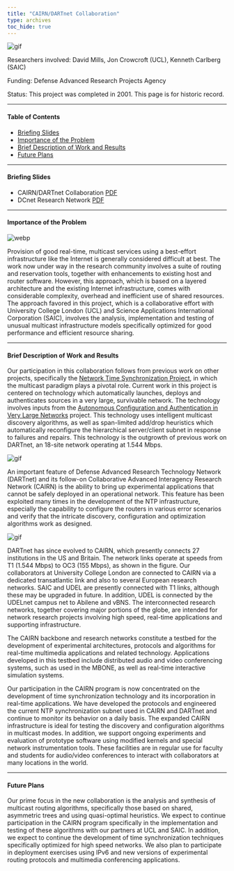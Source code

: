 ```yaml
---
title: "CAIRN/DARTnet Collaboration"
type: archives
toc_hide: true
---
```


![gif](/documentation/pic/pogo6.gif)

Researchers involved: David Mills, Jon Crowcroft (UCL), Kenneth Carlberg (SAIC)

Funding: Defense Advanced Research Projects Agency

Status: This project was completed in 2001. This page is for historic record.

* * *

#### Table of Contents

*  [Briefing Slides](/reflib/dartnet/#briefing-slides)
*  [Importance of the Problem](/reflib/dartnet/#importance-of-the-problem)
*  [Brief Description of Work and Results](/reflib/dartnet/#brief-description-of-work-and-results)
*  [Future Plans](/reflib/dartnet/#future-plans)

* * *

#### Briefing Slides

* CAIRN/DARTnet Collaboration [PDF](/reflib/brief/dartnet/dartnet.pdf)
* DCnet Research Network [PDF](/reflib/brief/dcnet/dcnet.pdf)

* * *

#### Importance of the Problem

![webp](/documentation/pic/cairn_marquee.webp)

Provision of good real-time, multicast services using a best-effort infrastructure like the Internet is generally considered difficult at best. The work now under way in the research community involves a suite of routing and reservation tools, together with enhancements to existing host and router software. However, this approach, which is based on a layered architecture and the existing Internet infrastructure, comes with considerable complexity, overhead and inefficient use of shared resources. The approach favored in this project, which is a collaborative effort with University College London (UCL) and Science Applications International Corporation (SAIC), involves the analysis, implementation and testing of unusual multicast infrastructure models specifically optimized for good performance and efficient resource sharing.

* * *

#### Brief Description of Work and Results

Our participation in this collaboration follows from previous work on other projects, specifically the [Network Time Synchronization Project](/reflib/ntp/), in which the multicast paradigm plays a pivotal role. Current work in this project is centered on technology which automatically launches, deploys and authenticates sources in a very large, survivable network. The technology involves inputs from the [Autonomous Configuration and Authentication in Very Large Networks](/reflib/autonet/) project. This technology uses intelligent multicast discovery algorithms, as well as span-limited add/drop heuristics which automatically reconfigure the hierarchical server/client subnet in response to failures and repairs. This technology is the outgrowth of previous work on DARTnet, an 18-site network operating at 1.544 Mbps.

![gif](/documentation/pic/dartnet.gif)

An important feature of Defense Advanced Research Technology Network (DARTnet) and its follow-on Collaborative Advanced Interagency Research Network (CAIRN) is the ability to bring up experimental applications that cannot be safely deployed in an operational network. This feature has been exploited many times in the development of the NTP infrastructure, especially the capability to configure the routers in various error scenarios and verify that the intricate discovery, configuration and optimization algorithms work as designed.

![gif](/documentation/pic/cairn.gif)

DARTnet has since evolved to CAIRN, which presently connects 27 institutions in the US and Britain. The network links operate at speeds from T1 (1.544 Mbps) to OC3 (155 Mbps), as shown in the figure. Our collaborators at University College London are connected to CAIRN via a dedicated transatlantic link and also to several European research networks. SAIC and UDEL are presently connected with T1 links, although these may be upgraded in future. In addition, UDEL is connected by the UDELnet campus net to Abilene and vBNS. The interconnected research networks, together covering major portions of the globe, are intended for network research projects involving high speed, real-time applications and supporting infrastructure.

The CAIRN backbone and research networks constitute a testbed for the development of experimental architectures, protocols and algorithms for real-time multimedia applications and related technology. Applications developed in this testbed include distributed audio and video conferencing systems, such as used in the MBONE, as well as real-time interactive simulation systems.

Our participation in the CAIRN program is now concentrated on the development of time synchronization technology and its incorporation in real-time applications. We have developed the protocols and engineered the current NTP synchronization subnet used in CAIRN and DARTnet and continue to monitor its behavior on a daily basis. The expanded CAIRN infrastructure is ideal for testing the discovery and configuration algorithms in multicast modes. In addition, we support ongoing experiments and evaluation of prototype software using modified kernels and special network instrumentation tools. These facilities are in regular use for faculty and students for audio/video conferences to interact with collaborators at many locations in the world.

* * *

#### Future Plans

Our prime focus in the new collaboration is the analysis and synthesis of multicast routing algorithms, specifically those based on shared, asymmetric trees and using quasi-optimal heuristics. We expect to continue participation in the CAIRN program specifically in the implementation and testing of these algorithms with our partners at UCL and SAIC. In addition, we expect to continue the development of time synchronization techniques specifically optimized for high speed networks. We also plan to participate in deployment exercises using IPv6 and new versions of experimental routing protocols and multimedia conferencing applications.